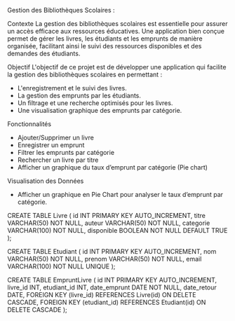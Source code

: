 Gestion des Bibliothèques Scolaires :

Contexte
La gestion des bibliothèques scolaires est essentielle pour assurer un accès efficace aux ressources éducatives. Une application bien conçue permet de gérer les livres, les étudiants et les emprunts de manière organisée, facilitant ainsi le suivi des ressources disponibles et des demandes des étudiants.

Objectif
L'objectif de ce projet est de développer une application qui facilite la gestion des bibliothèques scolaires en permettant :
- L'enregistrement et le suivi des livres.
- La gestion des emprunts par les étudiants.
- Un filtrage et une recherche optimisés pour les livres.
- Une visualisation graphique des emprunts par catégorie.

Fonctionnalités
- Ajouter/Supprimer un livre
- Enregistrer un emprunt
- Filtrer les emprunts par catégorie
- Rechercher un livre par titre
- Afficher un graphique du taux d’emprunt par catégorie (Pie chart)
  
Visualisation des Données
- Afficher un graphique en Pie Chart pour analyser le taux d’emprunt par catégorie.
  
CREATE TABLE Livre (
    id INT PRIMARY KEY AUTO_INCREMENT,
    titre VARCHAR(50) NOT NULL,
    auteur VARCHAR(50) NOT NULL,
    categorie VARCHAR(100) NOT NULL,
    disponible BOOLEAN NOT NULL DEFAULT TRUE
);

CREATE TABLE Etudiant (
    id INT PRIMARY KEY AUTO_INCREMENT,
    nom VARCHAR(50) NOT NULL,
    prenom VARCHAR(50) NOT NULL,
    email VARCHAR(100) NOT NULL UNIQUE
);

CREATE TABLE EmpruntLivre (
    id INT PRIMARY KEY AUTO_INCREMENT,
    livre_id INT,
    etudiant_id INT,
    date_emprunt DATE NOT NULL,
    date_retour DATE,
    FOREIGN KEY (livre_id) REFERENCES Livre(id) ON DELETE CASCADE,
    FOREIGN KEY (etudiant_id) REFERENCES Etudiant(id) ON DELETE CASCADE
);
